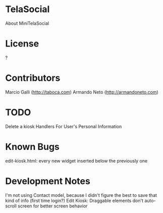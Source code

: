 TelaSocial
=====
About MiniTelaSocial


License
=======
?


Contributors
============
Marcio Galli (http://taboca.com)
Armando Neto (http://armandoneto.com)


TODO
====
Delete a kiosk
Handlers For User's Personal Information

Known Bugs
==========
edit-kiosk.html: every new widget inserted below the previously one

Development Notes
=================
I'm not using Contact model, because I didn't figure the best to save that kind of info (first time login?)
Edit Kiosk: Draggable elements don't auto-scroll screen for better screen behavior